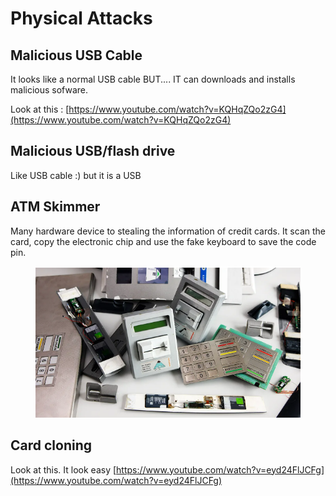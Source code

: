 # Physical Attacks

## Malicious USB Cable

It looks like a normal USB cable BUT.... IT can downloads and installs malicious sofware.&#x20;

Look at this : [https://www.youtube.com/watch?v=KQHqZQo2zG4](https://www.youtube.com/watch?v=KQHqZQo2zG4)

## Malicious USB/flash drive

Like USB cable :) but it is a USB&#x20;

## ATM Skimmer

Many hardware device to stealing the information of credit cards. It scan the card, copy the electronic chip and use the fake keyboard to save the code pin.&#x20;

<figure><img src="../../.gitbook/assets/image (1).png" alt=""><figcaption></figcaption></figure>

## Card cloning

Look at this. It look easy [https://www.youtube.com/watch?v=eyd24FlJCFg](https://www.youtube.com/watch?v=eyd24FlJCFg)

